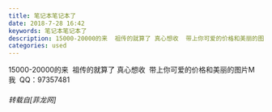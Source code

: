 ```yaml
---
title: 笔记本笔记本了
date: 2018-7-28 16:42
keywords: 笔记本笔记本了
description: 15000-20000的来  祖传的就算了 真心想收  带上你可爱的价格和美丽的图片M我  QQ：97357481
categories: used
---
```

<td class="t_f" id="postmessage_1564407">

15000-20000的来  祖传的就算了 真心想收  带上你可爱的价格和美丽的图片M我  QQ：97357481</td>
###### 转载自[菲龙网]